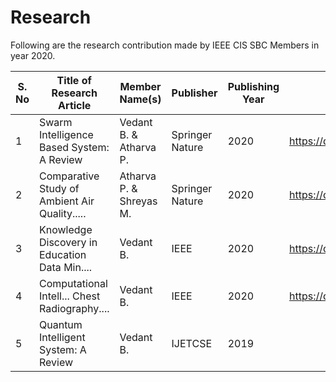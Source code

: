 # Research

Following are the research contribution made by IEEE CIS SBC Members in year 2020.  

| S. No | Title of Research Article                 | Member Name(s) | Publisher | Publishing Year | Link |
|------ |-------------------------------------------|------------|-----------|---------|---|
| 1 | Swarm Intelligence Based System: A Review     | Vedant B. & Atharva P.  | Springer Nature | 2020 | https://doi.org/10.1007/978-981-15-0790-8_16 |
| 2 | Comparative Study of Ambient Air Quality..... | Atharva P. & Shreyas M. | Springer Nature | 2020 | https://doi.org/10.1007/978-981-15-3020-3_16
| 3 | Knowledge Discovery in Education Data Min.... | Vedant B. | IEEE | 2020 | https://doi.org/10.1109/ICCIKE47802.2019.9004421 |
| 4 | Computational Intell... Chest Radiography.... | Vedant B. | IEEE | 2020 | https://doi.org/10.1109/ic-ETITE47903.2020.484 |
| 5 | Quantum Intelligent System: A Review | Vedant B. | IJETCSE | 2019 | |
